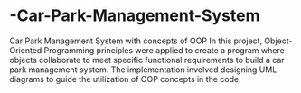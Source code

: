 # -Car-Park-Management-System
 Car Park Management System with concepts of OOP
In this project, Object-Oriented Programming principles were applied to create a program where objects collaborate to meet specific functional requirements to build a car park management system. The implementation involved designing UML diagrams to guide the utilization of OOP concepts in the code.
